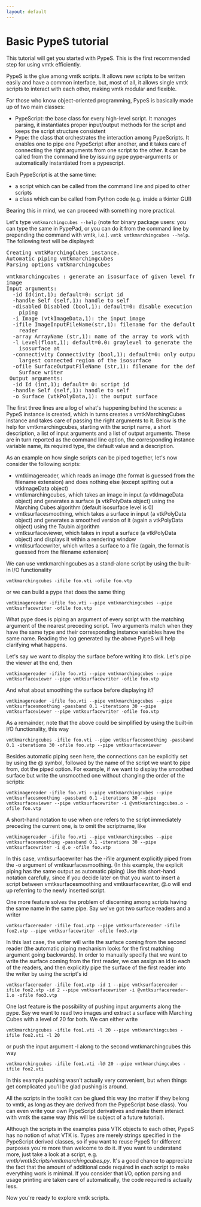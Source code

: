 ```yaml
---
layout: default
---
```


Basic PypeS tutorial
==========

This tutorial will get you started with PypeS. This is the first recommended step for using vmtk efficiently.

PypeS is the glue among vmtk scripts. It allows new scripts to be written easily and have a common interface, but, most of all, it allows single vmtk scripts to interact with each other, making vmtk modular and flexible.

For those who know object-oriented programming, PypeS is basically made up of two main classes:

+ PypeScript: the base class for every high-level script. It manages parsing, it instantiates proper input/output methods for the script and keeps the script structure consistent
+ Pype: the class that orchestrates the interaction among PypeScripts. It enables one to pipe one PypeScript after another, and it takes care of connecting the right arguments from one script to the other. It can be called from the command line by issuing pype pype-arguments or automatically instantiated from a pypescript. 

Each PypeScript is at the same time:

+ a script which can be called from the command line and piped to other scripts
+ a class which can be called from Python code (e.g. inside a tkinter GUI) 

Bearing this in mind, we can proceed with something more practical.

Let's type `vmtkmarchingcubes --help` (note for binary package users: you can type the same in PypePad, or you can do it from the command line by prepending the command with vmtk, i.e.). `vmtk vmtkmarchingcubes --help`. The following text will be displayed:
<pre>
Creating vmtkMarchingCubes instance.
Automatic piping vmtkmarchingcubes
Parsing options vmtkmarchingcubes

vmtkmarchingcubes : generate an isosurface of given level from a 3D
image
Input arguments:
  -id Id(int,1); default=0: script id
  -handle Self (self,1): handle to self
  -disabled Disabled (bool,1); default=0: disable execution and 
    piping
  -i Image (vtkImageData,1): the input image
  -ifile ImageInputFileName(str,1): filename for the default Image
    reader
  -array ArrayName (str,1): name of the array to work with
  -l Level(float,1); default=0.0: graylevel to generate the 
    isosurface at
  -connectivity Connectivity (bool,1); default=0: only output the 
    largest connected region of the isosurface
  -ofile SurfaceOutputFileName (str,1): filename for the default
    Surface writer
 Output arguments:
  -id Id (int,1); default= 0: script id
  -handle Self (self,1): handle to self
  -o Surface (vtkPolyData,1): the output surface
</pre>
The first three lines are a log of what's happening behind the scenes: a PypeS instance is created, which in turns creates a vmtkMarchingCubes instance and takes care of passing the right arguments to it. Below is the help for vmtkmarchingcubes, starting with the script name, a short description, a list of input arguments and a list of output arguments. These are in turn reported as the command line option, the corresponding instance variable name, its required type, the default value and a description.

As an example on how single scripts can be piped together, let's now consider the following scripts:

* vmtkimagereader, which reads an image (the format is guessed from the filename extension) and does nothing else (except spitting out a vtkImageData object)
* vmtkmarchingcubes, which takes an image in input (a vtkImageData object) and generates a surface (a vtkPolyData object) using the Marching Cubes algorithm (default isosurface level is 0)
* vmtksurfacesmoothing, which takes a surface in input (a vtkPolyData object) and generates a smoothed version of it (again a vtkPolyData object) using the Taubin algorithm
* vmtksurfaceviewer, which takes in input a surface (a vtkPolyData object) and displays it within a rendering window
* vmtksurfacewriter, which writes a surface to a file (again, the format is guessed from the filename extension) 

We can use vmtkmarchingcubes as a stand-alone script by using the built-in I/O functionality

    vmtkmarchingcubes -ifile foo.vti -ofile foo.vtp

or we can build a pype that does the same thing

    vmtkimagereader -ifile foo.vti --pipe vmtkmarchingcubes --pipe vmtksurfacewriter -ofile foo.vtp

What pype does is piping an argument of every script with the matching argument of the nearest preceding script. Two arguments match when they have the same type and their corresponding instance variables have the same name. Reading the log generated by the above PypeS will help clarifying what happens.

Let's say we want to display the surface before writing it to disk. Let's pipe the viewer at the end, then

    vmtkimagereader -ifile foo.vti --pipe vmtkmarchingcubes --pipe vmtksurfaceviewer --pipe vmtksurfacewriter -ofile foo.vtp

And what about smoothing the surface before displaying it?

    vmtkimagereader -ifile foo.vti --pipe vmtkmarchingcubes --pipe vmtksurfacesmoothing -passband 0.1 -iterations 30 --pipe vmtksurfaceviewer --pipe vmtksurfacewriter -ofile foo.vtp

As a remainder, note that the above could be simplified by using the built-in I/O functionality, this way

    vmtkmarchingcubes -ifile foo.vti --pipe vmtksurfacesmoothing -passband 0.1 -iterations 30 -ofile foo.vtp --pipe vmtksurfaceviewer

Besides automatic piping seen here, the connections can be explicitly set by using the @ symbol, followed by the name of the script we want to pipe from, dot the piped option. For example, if we want to display the smoothed surface but write the unsmoothed one without changing the order of the scripts:

    vmtkimagereader -ifile foo.vti --pipe vmtkmarchingcubes --pipe vmtksurfacesmoothing -passband 0.1 -iterations 30 --pipe vmtksurfaceviewer --pipe vmtksurfacewriter -i @vmtkmarchingcubes.o -ofile foo.vtp

A short-hand notation to use when one refers to the script immediately preceding the current one, is to omit the scriptname, like

    vmtkimagereader -ifile foo.vti --pipe vmtkmarchingcubes --pipe vmtksurfacesmoothing -passband 0.1 -iterations 30 --pipe vmtksurfacewriter -i @.o -ofile foo.vtp

In this case, vmtksurfacewriter has the -ifile argument explicitly piped from the -o argument of vmtksurfacesmoothing. (In this example, the explicit piping has the same output as automatic piping) Use this short-hand notation carefully, since if you decide later on that you want to insert a script between vmtksurfacesmoothing and vmtksurfacewriter, @.o will end up referring to the newly inserted script.

One more feature solves the problem of discerning among scripts having the same name in the same pipe. Say we've got two surface readers and a writer

    vmtksurfacereader -ifile foo1.vtp --pipe vmtksurfacereader -ifile foo2.vtp --pipe vmtksurfacewriter -ofile foo3.vtp

In this last case, the writer will write the surface coming from the second reader (the automatic piping mechanism looks for the first matching argument going backwards). In order to manually specify that we want to write the surface coming from the first reader, we can assign an id to each of the readers, and then explicitly pipe the surface of the first reader into the writer by using the script's id

    vmtksurfacereader -ifile foo1.vtp -id 1 --pipe vmtksurfacereader -ifile foo2.vtp -id 2 --pipe vmtksurfacewriter -i @vmtksurfacereader-1.o -ofile foo3.vtp

One last feature is the possibility of pushing input arguments along the pype. Say we want to read two images and extract a surface with Marching Cubes with a level of 20 for both. We can either write

    vmtkmarchingcubes -ifile foo1.vti -l 20 --pipe vmtkmarchingcubes -ifile foo2.vti -l 20

or push the input argument -l along to the second vmtkmarchingcubes this way

    vmtkmarchingcubes -ifile foo1.vti -l@ 20 --pipe vmtkmarchingcubes -ifile foo2.vti

In this example pushing wasn't actually very convenient, but when things get complicated you'll be glad pushing is around.

All the scripts in the toolkit can be glued this way (no matter if they belong to vmtk, as long as they are derived from the PypeScript base class). You can even write your own PypeScript derivatives and make them interact with vmtk the same way (this will be subject of a future tutorial).

Although the scripts in the examples pass VTK objects to each other, PypeS has no notion of what VTK is. Types are merely strings specified in the PypeScript derived classes, so if you want to reuse PypeS for different purposes you're more than welcome to do it. If you want to understand more, just take a look at a script, e.g. *vmtk/vmtkScripts/vmtkmarchingcubes.py*. It's a good chance to appreciate the fact that the amount of additional code required in each script to make everything work is minimal. If you consider that I/O, option parsing and usage printing are taken care of automatically, the code required is actually less.

Now you're ready to explore vmtk scripts. 

